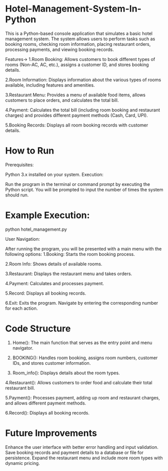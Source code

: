 # Hotel-Management-System-In-Python
This is a Python-based console application that simulates a basic hotel management system. The system allows users to perform tasks such as booking rooms, checking room information, placing restaurant orders, processing payments, and viewing booking records.

Features->
1.Room Booking:
Allows customers to book different types of rooms (Non-AC, AC, etc.), assigns a customer ID, and stores booking details.

2.Room Information:
Displays information about the various types of rooms available, including features and amenities.

3.Restaurant Menu:
Provides a menu of available food items, allows customers to place orders, and calculates the total bill.

4.Payment:
Calculates the total bill (including room booking and restaurant charges) and provides different payment methods (Cash, Card, UPI).

5.Booking Records:
Displays all room booking records with customer details.

# How to Run
Prerequisites:

Python 3.x installed on your system.
Execution:

Run the program in the terminal or command prompt by executing the Python script.
You will be prompted to input the number of times the system should run.

# Example Execution:
 python hotel_management.py

User Navigation:

After running the program, you will be presented with a main menu with the following options:
1.Booking: Starts the room booking process.

2.Room Info: Shows details of available rooms.

3.Restaurant: Displays the restaurant menu and takes orders.

4.Payment: Calculates and processes payment.

5.Record: Displays all booking records.

6.Exit: Exits the program.
Navigate by entering the corresponding number for each action.

# Code Structure

1. Home(): The main function that serves as the entry point and menu navigator.

2. BOOKING(): Handles room booking, assigns room numbers, customer IDs, and stores customer information.

3. Room_info(): Displays details about the room types.

4.Restaurant(): Allows customers to order food and calculate their total restaurant bill.

5.Payment(): Processes payment, adding up room and restaurant charges, and allows different payment methods.

6.Record(): Displays all booking records.

# Future Improvements

Enhance the user interface with better error handling and input validation.
Save booking records and payment details to a database or file for persistence.
Expand the restaurant menu and include more room types with dynamic pricing.
